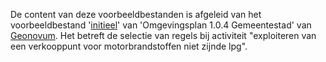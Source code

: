 De content van deze voorbeeldbestanden is afgeleid van het voorbeeldbestand '[initieel](https://geonovum.github.io/TPOD-vbb/Voorbeeldbestanden/Omgevingsplan-1.0.4_Gemeentestad-v2.zip)' van 'Omgevingsplan 1.0.4 Gemeentestad' van [Geonovum](https://www.geonovum.nl/geo-standaarden/omgevingswet/STOPTPOD#voorbeeldbestanden). Het betreft de selectie van regels bij activiteit "exploiteren van een verkooppunt voor motorbrandstoffen niet zijnde lpg". 
